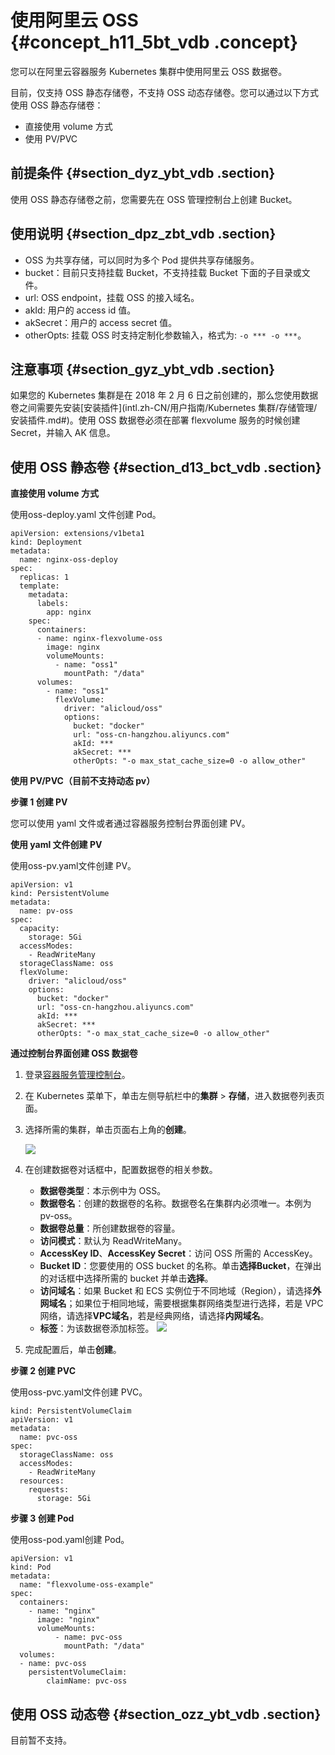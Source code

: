 # 使用阿里云 OSS {#concept_h11_5bt_vdb .concept}

您可以在阿里云容器服务 Kubernetes 集群中使用阿里云 OSS 数据卷。

目前，仅支持 OSS 静态存储卷，不支持 OSS 动态存储卷。您可以通过以下方式使用 OSS 静态存储卷：

-   直接使用 volume 方式
-   使用 PV/PVC

## 前提条件 {#section_dyz_ybt_vdb .section}

使用 OSS 静态存储卷之前，您需要先在 OSS 管理控制台上创建 Bucket。

## 使用说明 {#section_dpz_zbt_vdb .section}

-   OSS 为共享存储，可以同时为多个 Pod 提供共享存储服务。
-   bucket：目前只支持挂载 Bucket，不支持挂载 Bucket 下面的子目录或文件。
-   url: OSS endpoint，挂载 OSS 的接入域名。
-   akId: 用户的 access id 值。
-   akSecret：用户的 access secret 值。
-   otherOpts: 挂载 OSS 时支持定制化参数输入，格式为: `-o *** -o ***`。

## 注意事项 {#section_gyz_ybt_vdb .section}

如果您的 Kubernetes 集群是在 2018 年 2 月 6 日之前创建的，那么您使用数据卷之间需要先安装[安装插件](intl.zh-CN/用户指南/Kubernetes 集群/存储管理/安装插件.md#)。使用 OSS 数据卷必须在部署 flexvolume 服务的时候创建 Secret，并输入 AK 信息。

## 使用 OSS 静态卷 {#section_d13_bct_vdb .section}

**直接使用 volume 方式**

使用oss-deploy.yaml 文件创建 Pod。

```
apiVersion: extensions/v1beta1
kind: Deployment
metadata:
  name: nginx-oss-deploy
spec:
  replicas: 1
  template:
    metadata:
      labels:
        app: nginx
    spec:
      containers:
      - name: nginx-flexvolume-oss
        image: nginx
        volumeMounts:
          - name: "oss1"
            mountPath: "/data"
      volumes:
        - name: "oss1"
          flexVolume:
            driver: "alicloud/oss"
            options:
              bucket: "docker"
              url: "oss-cn-hangzhou.aliyuncs.com"
              akId: ***
              akSecret: ***
              otherOpts: "-o max_stat_cache_size=0 -o allow_other"
```

**使用 PV/PVC（目前不支持动态 pv）**

**步骤 1 创建 PV**

您可以使用 yaml 文件或者通过容器服务控制台界面创建 PV。

**使用 yaml 文件创建 PV**

使用oss-pv.yaml文件创建 PV。

```
apiVersion: v1
kind: PersistentVolume
metadata:
  name: pv-oss
spec:
  capacity:
    storage: 5Gi
  accessModes:
    - ReadWriteMany
  storageClassName: oss
  flexVolume:
    driver: "alicloud/oss"
    options:
      bucket: "docker"
      url: "oss-cn-hangzhou.aliyuncs.com"
      akId: ***
      akSecret: ***
      otherOpts: "-o max_stat_cache_size=0 -o allow_other"
```

**通过控制台界面创建 OSS 数据卷**

1.  登录[容器服务管理控制台](https://cs.console.aliyun.com)。
2.  在 Kubernetes 菜单下，单击左侧导航栏中的**集群** \> **存储**，进入数据卷列表页面。
3.  选择所需的集群，单击页面右上角的**创建**。

    ![](http://static-aliyun-doc.oss-cn-hangzhou.aliyuncs.com/assets/img/6938/4683_zh-CN.png)

4.  在创建数据卷对话框中，配置数据卷的相关参数。

    -   **数据卷类型**：本示例中为 OSS。
    -   **数据卷名**：创建的数据卷的名称。数据卷名在集群内必须唯一。本例为 pv-oss。
    -   **数据卷总量**：所创建数据卷的容量。
    -   **访问模式**：默认为 ReadWriteMany。
    -   **AccessKey ID**、**AccessKey Secret**：访问 OSS 所需的 AccessKey。
    -   **Bucket ID**：您要使用的 OSS bucket 的名称。单击**选择Bucket**，在弹出的对话框中选择所需的 bucket 并单击**选择**。
    -   **访问域名**：如果 Bucket 和 ECS 实例位于不同地域（Region），请选择**外网域名**；如果位于相同地域，需要根据集群网络类型进行选择，若是 VPC 网络，请选择**VPC域名**，若是经典网络，请选择**内网域名**。
    -   **标签**：为该数据卷添加标签。
    ![](http://static-aliyun-doc.oss-cn-hangzhou.aliyuncs.com/assets/img/6938/4684_zh-CN.png)

5.  完成配置后，单击**创建**。

**步骤 2 创建 PVC**

使用oss-pvc.yaml文件创建 PVC。

```
kind: PersistentVolumeClaim
apiVersion: v1
metadata:
  name: pvc-oss
spec:
  storageClassName: oss
  accessModes:
    - ReadWriteMany
  resources:
    requests:
      storage: 5Gi
```

**步骤 3 创建 Pod**

使用oss-pod.yaml创建 Pod。

```
apiVersion: v1
kind: Pod
metadata:
  name: "flexvolume-oss-example"
spec:
  containers:
    - name: "nginx"
      image: "nginx"
      volumeMounts:
          - name: pvc-oss
            mountPath: "/data"
  volumes:
  - name: pvc-oss
    persistentVolumeClaim:
        claimName: pvc-oss
```

## 使用 OSS 动态卷 {#section_ozz_ybt_vdb .section}

目前暂不支持。

